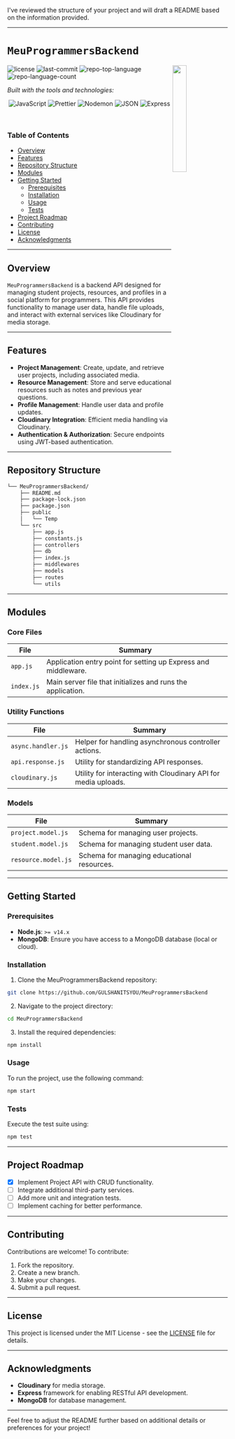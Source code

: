 I've reviewed the structure of your project and will draft a README based on the information provided.

---

# `MeuProgrammersBackend`

[<img src="https://img.icons8.com/?size=512&id=55494&format=png" align="right" width="25%">](https://github.com/GULSHANITSYOU/MeuProgrammersBackend)

<p align="left">
	<img src="https://img.shields.io/github/license/GULSHANITSYOU/MeuProgrammersBackend?style=flat&logo=opensourceinitiative&logoColor=white&color=0080ff" alt="license">
	<img src="https://img.shields.io/github/last-commit/GULSHANITSYOU/MeuProgrammersBackend?style=flat&logo=git&logoColor=white&color=0080ff" alt="last-commit">
	<img src="https://img.shields.io/github/languages/top/GULSHANITSYOU/MeuProgrammersBackend?style=flat&color=0080ff" alt="repo-top-language">
	<img src="https://img.shields.io/github/languages/count/GULSHANITSYOU/MeuProgrammersBackend?style=flat&color=0080ff" alt="repo-language-count">
</p>

<p align="left">
	<em>Built with the tools and technologies:</em>
</p>
<p align="center">
	<img src="https://img.shields.io/badge/JavaScript-F7DF1E.svg?style=flat&logo=JavaScript&logoColor=black" alt="JavaScript">
	<img src="https://img.shields.io/badge/Prettier-F7B93E.svg?style=flat&logo=Prettier&logoColor=black" alt="Prettier">
	<img src="https://img.shields.io/badge/Nodemon-76D04B.svg?style=flat&logo=Nodemon&logoColor=white" alt="Nodemon">
	<img src="https://img.shields.io/badge/JSON-000000.svg?style=flat&logo=JSON&logoColor=white" alt="JSON">
	<img src="https://img.shields.io/badge/Express-000000.svg?style=flat&logo=Express&logoColor=white" alt="Express">
</p>

<br>

### Table of Contents
- [Overview](#overview)
- [Features](#features)
- [Repository Structure](#repository-structure)
- [Modules](#modules)
- [Getting Started](#getting-started)
    - [Prerequisites](#prerequisites)
    - [Installation](#installation)
    - [Usage](#usage)
    - [Tests](#tests)
- [Project Roadmap](#project-roadmap)
- [Contributing](#contributing)
- [License](#license)
- [Acknowledgments](#acknowledgments)

---

## Overview

`MeuProgrammersBackend` is a backend API designed for managing student projects, resources, and profiles in a social platform for programmers. This API provides functionality to manage user data, handle file uploads, and interact with external services like Cloudinary for media storage.

---

## Features

- **Project Management**: Create, update, and retrieve user projects, including associated media.
- **Resource Management**: Store and serve educational resources such as notes and previous year questions.
- **Profile Management**: Handle user data and profile updates.
- **Cloudinary Integration**: Efficient media handling via Cloudinary.
- **Authentication & Authorization**: Secure endpoints using JWT-based authentication.

---

## Repository Structure

```sh
└── MeuProgrammersBackend/
    ├── README.md
    ├── package-lock.json
    ├── package.json
    ├── public
    │   └── Temp
    └── src
        ├── app.js
        ├── constants.js
        ├── controllers
        ├── db
        ├── index.js
        ├── middlewares
        ├── models
        ├── routes
        └── utils
```

---

## Modules

### Core Files

| File | Summary |
| --- | --- |
| `app.js` | Application entry point for setting up Express and middleware. |
| `index.js` | Main server file that initializes and runs the application. |

### Utility Functions

| File | Summary |
| --- | --- |
| `async.handler.js` | Helper for handling asynchronous controller actions. |
| `api.response.js` | Utility for standardizing API responses. |
| `cloudinary.js` | Utility for interacting with Cloudinary API for media uploads. |

### Models

| File | Summary |
| --- | --- |
| `project.model.js` | Schema for managing user projects. |
| `student.model.js` | Schema for managing student user data. |
| `resource.model.js` | Schema for managing educational resources. |

---

## Getting Started

### Prerequisites

- **Node.js**: `>= v14.x`
- **MongoDB**: Ensure you have access to a MongoDB database (local or cloud).

### Installation

1. Clone the MeuProgrammersBackend repository:
```sh
git clone https://github.com/GULSHANITSYOU/MeuProgrammersBackend
```

2. Navigate to the project directory:
```sh
cd MeuProgrammersBackend
```

3. Install the required dependencies:
```sh
npm install
```

### Usage

To run the project, use the following command:

```sh
npm start
```

### Tests

Execute the test suite using:

```sh
npm test
```

---

## Project Roadmap

- [X] Implement Project API with CRUD functionality.
- [ ] Integrate additional third-party services.
- [ ] Add more unit and integration tests.
- [ ] Implement caching for better performance.

---

## Contributing

Contributions are welcome! To contribute:

1. Fork the repository.
2. Create a new branch.
3. Make your changes.
4. Submit a pull request.

---

## License

This project is licensed under the MIT License - see the [LICENSE](https://github.com/GULSHANITSYOU/MeuProgrammersBackend/blob/main/LICENSE) file for details.

---

## Acknowledgments

- **Cloudinary** for media storage.
- **Express** framework for enabling RESTful API development.
- **MongoDB** for database management.
  
---

Feel free to adjust the README further based on additional details or preferences for your project!